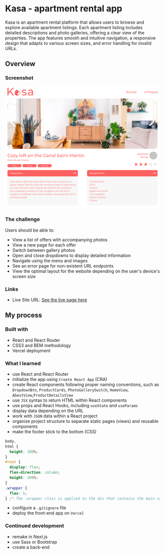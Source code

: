 # Kasa - apartment rental app

Kasa is an apartment rental platform that allows users to browse and explore available apartment listings. Each apartment listing includes detailed descriptions and photo galleries, offering a clear view of the properties. The app features smooth and intuitive navigation, a responsive design that adapts to various screen sizes, and error handling for invalid URLs.

## Overview

### Screenshot

![](/src/images/screenshot.png)

### The challenge

Users should be able to:

- View a list of offers with accompanying photos
- View a new page for each offer
- Switch between gallery photos
- Open and close dropdowns to display detailed information
- Navigate using the menu and images
- See an error page for non-existent URL endpoints
- View the optimal layout for the website depending on the user's device's screen size

### Links

- Live Site URL: [See the live page here](https://kasa-app-five.vercel.app/)

## My process

### Built with

- React and React Router
- CSS3 and BEM methodology
- Vercel deployment

### What I learned

- use React and React Router
- initialize the app using `Create React App` (CRA)
- create React components following proper naming conventions, such as
  `DropdownBtn`, `ProductCards`, `PhotoGallerySwitch`, `HomeView`, `AboutView`,`ProductDetailsView`
- use `JSX` syntax to return HTML within React components
- use props and React Hooks, including `useState` and `useParams`
- display data depending on the URL
- work with `JSON` data within a React project
- organize project structure to separate static pages (views) and reusable components
- make the footer stick to the bottom (CSS)

```css
body,
html {
  height: 100%;
}
#root {
  display: flex;
  flex-direction: column;
  height: 100%;
}
.wrapper {
  flex: 1;
} /* The .wrapper class is applied to the div that contains the main content of the page, excluding the footer. It uses flex: 1 to allow the content to expand and fill available space in a flex container. */
```

- configure a `.gitignore` file
- deploy the front-end app on `Vercel`

### Continued development

- remake in Next.js
- use Sass or Bootstrap
- create a back-end
